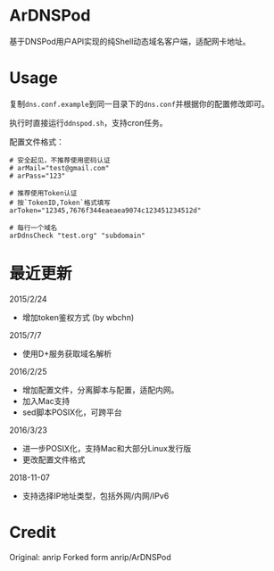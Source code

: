 # ArDNSPod

基于DNSPod用户API实现的纯Shell动态域名客户端，适配网卡地址。

# Usage

复制`dns.conf.example`到同一目录下的`dns.conf`并根据你的配置修改即可。

执行时直接运行`ddnspod.sh`，支持cron任务。

配置文件格式：
```
# 安全起见，不推荐使用密码认证
# arMail="test@gmail.com"
# arPass="123"

# 推荐使用Token认证
# 按`TokenID,Token`格式填写
arToken="12345,7676f344eaeaea9074c123451234512d"

# 每行一个域名
arDdnsCheck "test.org" "subdomain"
```

# 最近更新

2015/2/24
- 增加token鉴权方式 (by wbchn)

2015/7/7
- 使用D+服务获取域名解析

2016/2/25
- 增加配置文件，分离脚本与配置，适配内网。
- 加入Mac支持
- sed脚本POSIX化，可跨平台

2016/3/23
- 进一步POSIX化，支持Mac和大部分Linux发行版
- 更改配置文件格式

2018-11-07
- 支持选择IP地址类型，包括外网/内网/IPv6

# Credit

Original: anrip
Forked form anrip/ArDNSPod

